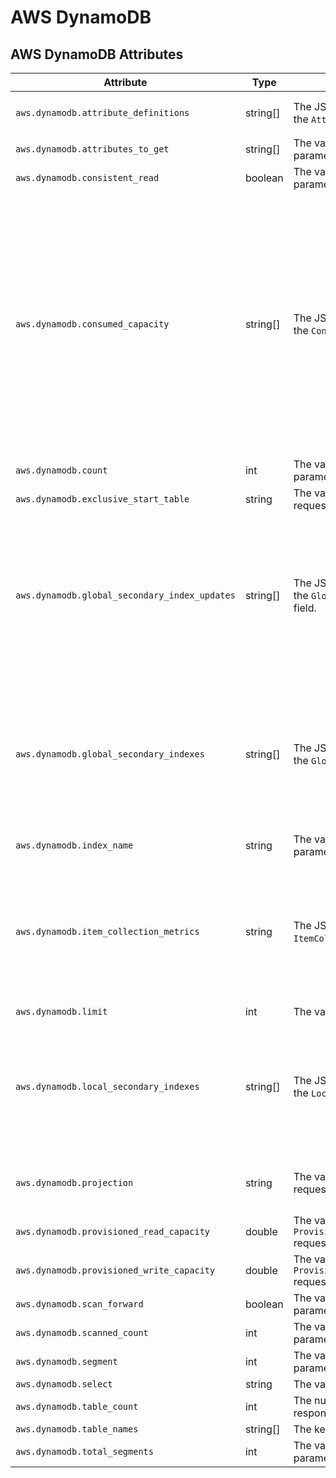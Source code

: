 # AWS DynamoDB

## AWS DynamoDB Attributes
<!-- semconv registry.aws.dynamodb(omit_requirement_level) -->
| Attribute  | Type | Description  | Examples  |
|---|---|---|---|
| `aws.dynamodb.attribute_definitions` | string[] | The JSON-serialized value of each item in the `AttributeDefinitions` request field. | `[{ "AttributeName": "string", "AttributeType": "string" }]` |
| `aws.dynamodb.attributes_to_get` | string[] | The value of the `AttributesToGet` request parameter. | `[lives, id]` |
| `aws.dynamodb.consistent_read` | boolean | The value of the `ConsistentRead` request parameter. |  |
| `aws.dynamodb.consumed_capacity` | string[] | The JSON-serialized value of each item in the `ConsumedCapacity` response field. | `[{ "CapacityUnits": number, "GlobalSecondaryIndexes": { "string" : { "CapacityUnits": number, "ReadCapacityUnits": number, "WriteCapacityUnits": number } }, "LocalSecondaryIndexes": { "string" : { "CapacityUnits": number, "ReadCapacityUnits": number, "WriteCapacityUnits": number } }, "ReadCapacityUnits": number, "Table": { "CapacityUnits": number, "ReadCapacityUnits": number, "WriteCapacityUnits": number }, "TableName": "string", "WriteCapacityUnits": number }]` |
| `aws.dynamodb.count` | int | The value of the `Count` response parameter. | `10` |
| `aws.dynamodb.exclusive_start_table` | string | The value of the `ExclusiveStartTableName` request parameter. | `Users`; `CatsTable` |
| `aws.dynamodb.global_secondary_index_updates` | string[] | The JSON-serialized value of each item in the `GlobalSecondaryIndexUpdates` request field. | `[{ "Create": { "IndexName": "string", "KeySchema": [ { "AttributeName": "string", "KeyType": "string" } ], "Projection": { "NonKeyAttributes": [ "string" ], "ProjectionType": "string" }, "ProvisionedThroughput": { "ReadCapacityUnits": number, "WriteCapacityUnits": number } }]` |
| `aws.dynamodb.global_secondary_indexes` | string[] | The JSON-serialized value of each item of the `GlobalSecondaryIndexes` request field | `[{ "IndexName": "string", "KeySchema": [ { "AttributeName": "string", "KeyType": "string" } ], "Projection": { "NonKeyAttributes": [ "string" ], "ProjectionType": "string" }, "ProvisionedThroughput": { "ReadCapacityUnits": number, "WriteCapacityUnits": number } }]` |
| `aws.dynamodb.index_name` | string | The value of the `IndexName` request parameter. | `name_to_group` |
| `aws.dynamodb.item_collection_metrics` | string | The JSON-serialized value of the `ItemCollectionMetrics` response field. | `{ "string" : [ { "ItemCollectionKey": { "string" : { "B": blob, "BOOL": boolean, "BS": [ blob ], "L": [ "AttributeValue" ], "M": { "string" : "AttributeValue" }, "N": "string", "NS": [ "string" ], "NULL": boolean, "S": "string", "SS": [ "string" ] } }, "SizeEstimateRangeGB": [ number ] } ] }` |
| `aws.dynamodb.limit` | int | The value of the `Limit` request parameter. | `10` |
| `aws.dynamodb.local_secondary_indexes` | string[] | The JSON-serialized value of each item of the `LocalSecondaryIndexes` request field. | `[{ "IndexArn": "string", "IndexName": "string", "IndexSizeBytes": number, "ItemCount": number, "KeySchema": [ { "AttributeName": "string", "KeyType": "string" } ], "Projection": { "NonKeyAttributes": [ "string" ], "ProjectionType": "string" } }]` |
| `aws.dynamodb.projection` | string | The value of the `ProjectionExpression` request parameter. | `Title`; `Title, Price, Color`; `Title, Description, RelatedItems, ProductReviews` |
| `aws.dynamodb.provisioned_read_capacity` | double | The value of the `ProvisionedThroughput.ReadCapacityUnits` request parameter. | `1.0`; `2.0` |
| `aws.dynamodb.provisioned_write_capacity` | double | The value of the `ProvisionedThroughput.WriteCapacityUnits` request parameter. | `1.0`; `2.0` |
| `aws.dynamodb.scan_forward` | boolean | The value of the `ScanIndexForward` request parameter. |  |
| `aws.dynamodb.scanned_count` | int | The value of the `ScannedCount` response parameter. | `50` |
| `aws.dynamodb.segment` | int | The value of the `Segment` request parameter. | `10` |
| `aws.dynamodb.select` | string | The value of the `Select` request parameter. | `ALL_ATTRIBUTES`; `COUNT` |
| `aws.dynamodb.table_count` | int | The number of items in the `TableNames` response parameter. | `20` |
| `aws.dynamodb.table_names` | string[] | The keys in the `RequestItems` object field. | `[Users, Cats]` |
| `aws.dynamodb.total_segments` | int | The value of the `TotalSegments` request parameter. | `100` |
<!-- endsemconv -->
